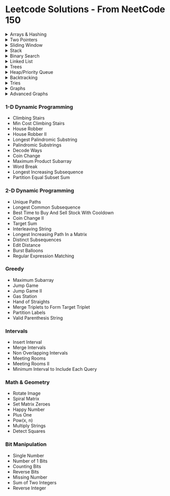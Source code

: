 # Leetcode Solutions - From NeetCode 150

<details>
  <summary>Arrays & Hashing</summary>
  <ul>
    <li>Contains Duplicate</li>
    <li>Valid Anagram</li>
    <li>Two Sum</li>
    <li>Group Anagrams</li>
    <li>Top K Frequent Elements</li>
    <li>Encode and Decode Strings</li>
    <li>Product of Array Except Self</li>
    <li>Valid Sudoku</li>
    <li>Longest Consecutive Sequence</li>
  </ul>
</details>

<details>
  <summary>Two Pointers</summary>
  <ul>
    <li>Valid Palindrome</li>
    <li>Two Sum II Input Array Is Sorted</li>
    <li>3Sum</li>
    <li>Container With Most Water</li>
    <li>Trapping Rain Water</li>
  </ul>
</details>

<details>
  <summary>Sliding Window</summary>
  <ul>
    <li>Best Time to Buy And Sell Stock</li>
    <li>Longest Substring Without Repeating Characters</li>
    <li>Longest Repeating Character Replacement</li>
    <li>Permutation In String</li>
    <li>Minimum Window Substring</li>
    <li>Sliding Window Maximum</li>
  </ul>
</details>

<details>
  <summary>Stack</summary>
  <ul>
    <li>Valid Parentheses</li>
    <li>Min Stack</li>
    <li>Evaluate Reverse Polish Notation</li>
    <li>Generate Parentheses</li>
    <li>Daily Temperatures</li>
    <li>Car Fleet</li>
    <li>Largest Rectangle In Histogram</li>
  </ul>
</details>

<details>
  <summary>Binary Search</summary>
  <ul>
    <li>Binary Search</li>
    <li>Search a 2D Matrix</li>
    <li>Koko Eating Bananas</li>
    <li>Find Minimum In Rotated Sorted Array</li>
    <li>Search In Rotated Sorted Array</li>
    <li>Time Based Key Value Store</li>
    <li>Median of Two Sorted Arrays</li>
  </ul>
</details>

<details>
  <summary>Linked List</summary>
  <ul>
    <li>Reverse Linked List</li>
    <li>Merge Two Sorted Lists</li>
    <li>Reorder List</li>
    <li>Remove Nth Node From End of List</li>
    <li>Copy List With Random Pointer</li>
    <li>Add Two Numbers</li>
    <li>Linked List Cycle</li>
    <li>Find The Duplicate Number</li>
    <li>LRU Cache</li>
    <li>Merge K Sorted Lists</li>
    <li>Reverse Nodes In K Group</li>
  </ul>
</details>

<details>
  <summary>Trees</summary>
  <ul>
    <li>Invert Binary Tree</li>
    <li>Maximum Depth of Binary Tree</li>
    <li>Diameter of Binary Tree</li>
    <li>Balanced Binary Tree</li>
    <li>Same Tree</li>
    <li>Subtree of Another Tree</li>
    <li>Lowest Common Ancestor of a Binary Search Tree</li>
    <li>Binary Tree Level Order Traversal</li>
    <li>Binary Tree Right Side View</li>
    <li>Count Good Nodes In Binary Tree</li>
    <li>Validate Binary Search Tree</li>
    <li>Kth Smallest Element In a Bst</li>
    <li>Construct Binary Tree From Preorder And Inorder Traversal</li>
    <li>Binary Tree Maximum Path Sum</li>
    <li>Serialize And Deserialize Binary Tree</li>
  </ul>
</details>

<details>
  <summary>Heap/Priority Queue</summary>
  <ul>
    <li>Kth Largest Element In a Stream</li>
    <li>Last Stone Weight</li>
    <li>K Closest Points to Origin</li>
    <li>Kth Largest Element In An Array</li>
    <li>Task Scheduler</li>
    <li>Design Twitter</li>
    <li>Find Median From Data Stream</li>
  </ul>
</details>

<details>
<summary>Backtracking</summary>
<ul>
<li>Subsets</li>
<li>Combination Sum</li>
<li>Permutations</li>
<li>Subsets II</li>
<li>Combination Sum II</li>
<li>Word Search</li>
<li>Palindrome Partitioning</li>
<li>Letter Combinations of a Phone Number</li>
<li>N Queens</li>
</ul>
</details>

<details>
<summary>Tries</summary>
<ul>
<li>Implement Trie Prefix Tree</li>
<li>Design Add And Search Words Data Structure</li>
<li>Word Search II</li>
</ul>
</details>

<details>
<summary>Graphs</summary>
<ul>
<li>Number of Islands</li>
<li>Max Area of Island</li>
<li>Clone Graph</li>
<li>Walls And Gates</li>
<li>Rotting Oranges</li>
<li>Pacific Atlantic Water Flow</li>
<li>Surrounded Regions</li>
<li>Course Schedule</li>
<li>Course Schedule II</li>
<li>Graph Valid Tree</li>
<li>Number of Connected Components In An Undirected Graph</li>
<li>Redundant Connection</li>
<li>Word Ladder</li>
</ul>
</details>

<details>
<summary>Advanced Graphs</summary>
<ul>
<li>Reconstruct Itinerary</li>
<li>Min Cost to Connect All Points</li>
<li>Network Delay Time</li>
<li>Swim In Rising Water</li>
<li>Alien Dictionary</li>
<li>Cheapest Flights Within K Stops</li>
</ul>
</details>

### 1-D Dynamic Programming
- Climbing Stairs	
- Min Cost Climbing Stairs	
- House Robber	
- House Robber II	
- Longest Palindromic Substring	
- Palindromic Substrings	
- Decode Ways	
- Coin Change	
- Maximum Product Subarray	
- Word Break	
- Longest Increasing Subsequence	
- Partition Equal Subset Sum
### 2-D Dynamic Programming
- Unique Paths	
- Longest Common Subsequence	
- Best Time to Buy And Sell Stock With Cooldown	
- Coin Change II	
- Target Sum	
- Interleaving String	
- Longest Increasing Path In a Matrix	
- Distinct Subsequences	
- Edit Distance	
- Burst Balloons	
- Regular Expression Matching	
### Greedy
- Maximum Subarray	
- Jump Game	
- Jump Game II	
- Gas Station	
- Hand of Straights	
- Merge Triplets to Form Target Triplet	
- Partition Labels	
- Valid Parenthesis String
### Intervals
- Insert Interval	
- Merge Intervals	
- Non Overlapping Intervals	
- Meeting Rooms   	
- Meeting Rooms II   	
- Minimum Interval to Include Each Query
### Math & Geometry
- Rotate Image	
- Spiral Matrix	
- Set Matrix Zeroes	
- Happy Number	
- Plus One	
- Pow(x, n)	
- Multiply Strings	
- Detect Squares
### Bit Manipulation
- Single Number	
- Number of 1 Bits	
- Counting Bits	
- Reverse Bits	
- Missing Number	
- Sum of Two Integers	
- Reverse Integer
